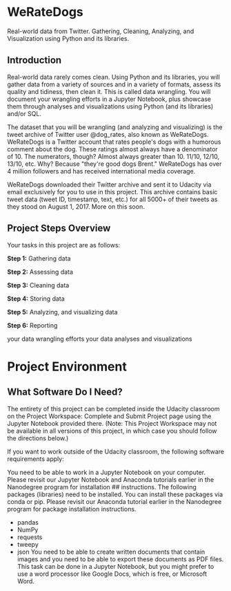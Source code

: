 # WeRateDogs
Real-world data from Twitter. Gathering, Cleaning, Analyzing, and Visualization using Python and its libraries.

## Introduction
Real-world data rarely comes clean. Using Python and its libraries, you will gather data from a variety of sources and in a variety of formats, assess its quality and tidiness, then clean it. This is called data wrangling. You will document your wrangling efforts in a Jupyter Notebook, plus showcase them through analyses and visualizations using Python (and its libraries) and/or SQL.

The dataset that you will be wrangling (and analyzing and visualizing) is the tweet archive of Twitter user @dog_rates, also known as WeRateDogs. WeRateDogs is a Twitter account that rates people's dogs with a humorous comment about the dog. These ratings almost always have a denominator of 10. The numerators, though? Almost always greater than 10. 11/10, 12/10, 13/10, etc. Why? Because "they're good dogs Brent." WeRateDogs has over 4 million followers and has received international media coverage.

WeRateDogs downloaded their Twitter archive and sent it to Udacity via email exclusively for you to use in this project. This archive contains basic tweet data (tweet ID, timestamp, text, etc.) for all 5000+ of their tweets as they stood on August 1, 2017. More on this soon.

## Project Steps Overview
Your tasks in this project are as follows:

**Step 1:** Gathering data

**Step 2:** Assessing data

**Step 3:** Cleaning data

**Step 4:** Storing data

**Step 5:** Analyzing, and visualizing data

**Step 6:** Reporting

your data wrangling efforts
your data analyses and visualizations

# Project Environment
## What Software Do I Need?
The entirety of this project can be completed inside the Udacity classroom on the Project Workspace: Complete and Submit Project page using the Jupyter Notebook provided there. (Note: This Project Workspace may not be available in all versions of this project, in which case you should follow the directions below.)

If you want to work outside of the Udacity classroom, the following software requirements apply:

You need to be able to work in a Jupyter Notebook on your computer. Please revisit our Jupyter Notebook and Anaconda tutorials earlier in the Nanodegree program for installation ## instructions.
The following packages (libraries) need to be installed. You can install these packages via conda or pip. Please revisit our Anaconda tutorial earlier in the Nanodegree program for package installation instructions.
- pandas
- NumPy
- requests
- tweepy
- json
You need to be able to create written documents that contain images and you need to be able to export these documents as PDF files. This task can be done in a Jupyter Notebook, but you might prefer to use a word processor like Google Docs, which is free, or Microsoft Word.
